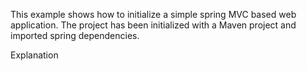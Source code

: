 This example shows how to initialize a simple spring MVC based web application. The project has been initialized with a Maven project and imported spring dependencies.

Explanation

